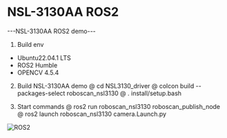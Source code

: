 # NSL-3130AA ROS2
---NSL-3130AA ROS2 demo---

1. Build env
 - Ubuntu22.04.1 LTS
 - ROS2 Humble
 - OPENCV 4.5.4
 
 2. Build NSL-3130AA demo
 @ cd NSL3130_driver
 @ colcon build --packages-select roboscan_nsl3130
 @ . install/setup.bash
 
 3. Start commands
 @ ros2 run roboscan_nsl3130 roboscan_publish_node
 @ ros2 launch roboscan_nsl3130 camera.Launch.py
 
 ![ROS2](https://user-images.githubusercontent.com/106071093/215962627-2f14e35d-c8e9-4d01-a675-e5ee0ee13fb4.png)

 
 
 
 
 

